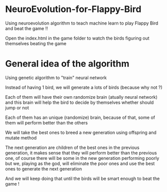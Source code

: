 # NeuroEvolution-for-Flappy-Bird
Using neuroevolution algorithm to teach machine learn to play Flappy Bird and beat the game !!

Open the index.html in the game folder to watch the birds figuring out themselves beating the game

# General idea of the algorithm

Using genetic algorithm to "train" neural network

Instead of having 1 bird, we will generate a lots of birds (because why not ?)

Each of them will have their own randomize brain (atually neural network) and this brain will help the bird to decide by themselves whether should jump or not

Each of them has an unique (randomize) brain, because of that, some of them will perform better than the others

We will take the best ones to breed a new generation using offspring and mutate method

The next generation are children of the best ones in the previous generation, it makes sense that they will perform better than the previous one, of course there will be some in the new generation performing poorly but we, playing as the god, will eliminate the poor ones and use the best ones to generate the next generation

And we will keep doing that until the birds will be smart enough to beat the game !
